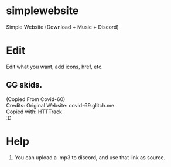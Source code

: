 # simplewebsite
Simple Website (Download + Music + Discord) 

# Edit
Edit what you want, add icons, href, etc.


## GG skids.
(Copied From Covid-60)
<br>
Credits: Original Website: covid-69.glitch.me
<br>
Copied with: HTTTrack
<br>
:D

# Help

1. You can upload a .mp3 to discord, and use that link as source.
